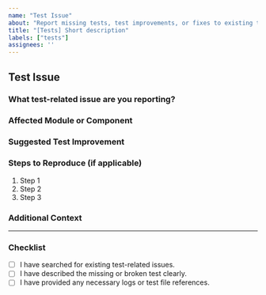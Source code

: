 ```yaml
---
name: "Test Issue"
about: "Report missing tests, test improvements, or fixes to existing tests."
title: "[Tests] Short description"
labels: ["tests"]
assignees: ''
---
```


## Test Issue

### What test-related issue are you reporting?

### Affected Module or Component

### Suggested Test Improvement

### Steps to Reproduce (if applicable)
1. Step 1
2. Step 2
3. Step 3

### Additional Context

---

### Checklist
- [ ] I have searched for existing test-related issues.
- [ ] I have described the missing or broken test clearly.
- [ ] I have provided any necessary logs or test file references.
